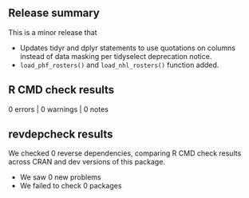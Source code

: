 ## Release summary

This is a minor release that 
* Updates tidyr and dplyr statements to use quotations on columns instead of data masking per tidyselect deprecation notice.
* `load_phf_rosters()` and `load_nhl_rosters()`  function added.

## R CMD check results

0 errors | 0 warnings | 0 notes

## revdepcheck results

We checked 0 reverse dependencies, comparing R CMD check results across CRAN and dev versions of this package.

 * We saw 0 new problems
 * We failed to check 0 packages
